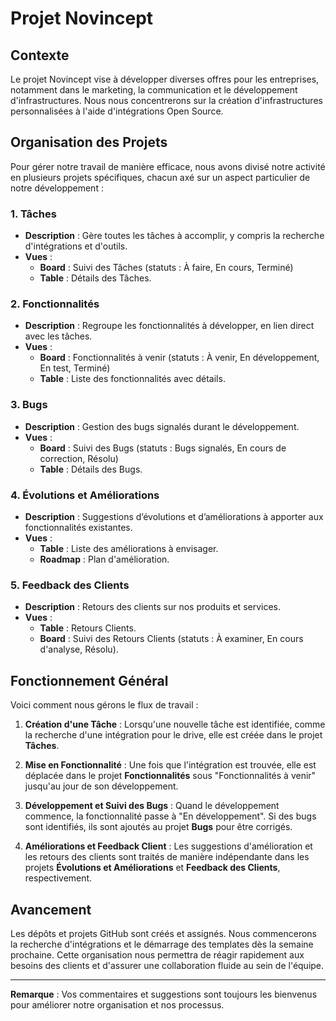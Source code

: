 # Projet Novincept

## Contexte
Le projet Novincept vise à développer diverses offres pour les entreprises, notamment dans le marketing, la communication et le développement d'infrastructures. Nous nous concentrerons sur la création d'infrastructures personnalisées à l'aide d'intégrations Open Source.

## Organisation des Projets
Pour gérer notre travail de manière efficace, nous avons divisé notre activité en plusieurs projets spécifiques, chacun axé sur un aspect particulier de notre développement :

### 1. Tâches
- **Description** : Gère toutes les tâches à accomplir, y compris la recherche d'intégrations et d'outils.
- **Vues** : 
  - **Board** : Suivi des Tâches (statuts : À faire, En cours, Terminé)
  - **Table** : Détails des Tâches.

### 2. Fonctionnalités
- **Description** : Regroupe les fonctionnalités à développer, en lien direct avec les tâches.
- **Vues** : 
  - **Board** : Fonctionnalités à venir (statuts : À venir, En développement, En test, Terminé)
  - **Table** : Liste des fonctionnalités avec détails.

### 3. Bugs
- **Description** : Gestion des bugs signalés durant le développement.
- **Vues** : 
  - **Board** : Suivi des Bugs (statuts : Bugs signalés, En cours de correction, Résolu)
  - **Table** : Détails des Bugs.

### 4. Évolutions et Améliorations
- **Description** : Suggestions d’évolutions et d’améliorations à apporter aux fonctionnalités existantes.
- **Vues** : 
  - **Table** : Liste des améliorations à envisager.
  - **Roadmap** : Plan d'amélioration.

### 5. Feedback des Clients
- **Description** : Retours des clients sur nos produits et services.
- **Vues** : 
  - **Table** : Retours Clients.
  - **Board** : Suivi des Retours Clients (statuts : À examiner, En cours d'analyse, Résolu).

## Fonctionnement Général
Voici comment nous gérons le flux de travail :

1. **Création d'une Tâche** : Lorsqu'une nouvelle tâche est identifiée, comme la recherche d'une intégration pour le drive, elle est créée dans le projet **Tâches**.
   
2. **Mise en Fonctionnalité** : Une fois que l'intégration est trouvée, elle est déplacée dans le projet **Fonctionnalités** sous "Fonctionnalités à venir" jusqu'au jour de son développement.

3. **Développement et Suivi des Bugs** : Quand le développement commence, la fonctionnalité passe à "En développement". Si des bugs sont identifiés, ils sont ajoutés au projet **Bugs** pour être corrigés.

4. **Améliorations et Feedback Client** : Les suggestions d'amélioration et les retours des clients sont traités de manière indépendante dans les projets **Évolutions et Améliorations** et **Feedback des Clients**, respectivement.

## Avancement
Les dépôts et projets GitHub sont créés et assignés. Nous commencerons la recherche d'intégrations et le démarrage des templates dès la semaine prochaine. Cette organisation nous permettra de réagir rapidement aux besoins des clients et d'assurer une collaboration fluide au sein de l'équipe.

---

**Remarque** : Vos commentaires et suggestions sont toujours les bienvenus pour améliorer notre organisation et nos processus.

